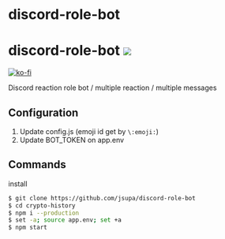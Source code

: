 # discord-role-bot

# discord-role-bot <img src="https://visitor-badge.laobi.icu/badge?page_id=jsupa.discord-role-bot">

[![ko-fi](https://ko-fi.com/img/githubbutton_sm.svg)](https://ko-fi.com/Y8Y246Y0V)

Discord reaction role bot / multiple reaction / multiple messages

## Configuration

1. Update config.js (emoji id get by `\:emoji:`)
2. Update BOT_TOKEN on app.env

## Commands
install 
```sh
$ git clone https://github.com/jsupa/discord-role-bot
$ cd crypto-history
$ npm i --production
$ set -a; source app.env; set +a
$ npm start
```
